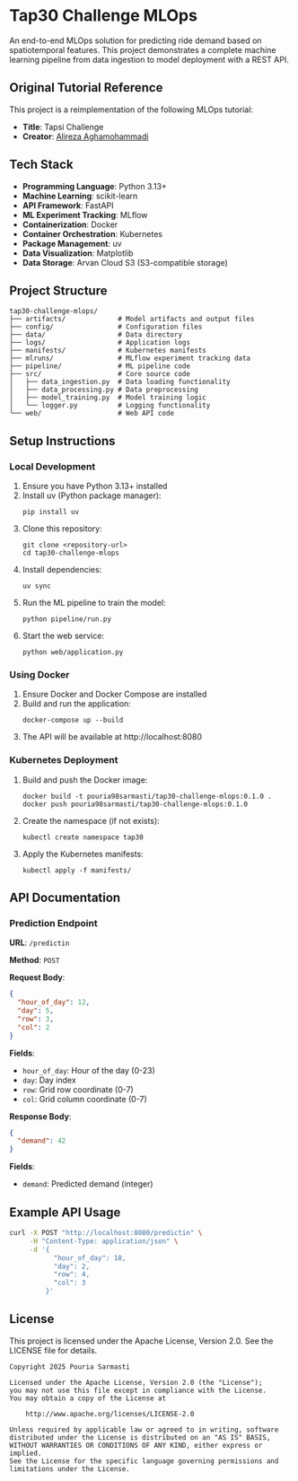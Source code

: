  # Tap30 Challenge MLOps

An end-to-end MLOps solution for predicting ride demand based on spatiotemporal features. This project demonstrates a complete machine learning pipeline from data ingestion to model deployment with a REST API.

## Original Tutorial Reference

This project is a reimplementation of the following MLOps tutorial:
- **Title**: Tapsi Challenge
- **Creator**: [Alireza Aghamohammadi](https://www.linkedin.com/in/aaghamohammadi/)

## Tech Stack

- **Programming Language**: Python 3.13+
- **Machine Learning**: scikit-learn
- **API Framework**: FastAPI
- **ML Experiment Tracking**: MLflow
- **Containerization**: Docker
- **Container Orchestration**: Kubernetes
- **Package Management**: uv
- **Data Visualization**: Matplotlib
- **Data Storage**: Arvan Cloud S3 (S3-compatible storage)

## Project Structure

```
tap30-challenge-mlops/
├── artifacts/             # Model artifacts and output files
├── config/                # Configuration files
├── data/                  # Data directory
├── logs/                  # Application logs
├── manifests/             # Kubernetes manifests
├── mlruns/                # MLflow experiment tracking data
├── pipeline/              # ML pipeline code
├── src/                   # Core source code
│   ├── data_ingestion.py  # Data loading functionality
│   ├── data_processing.py # Data preprocessing
│   ├── model_training.py  # Model training logic
│   └── logger.py          # Logging functionality
└── web/                   # Web API code
```

## Setup Instructions

### Local Development

1. Ensure you have Python 3.13+ installed
2. Install uv (Python package manager):
   ```
   pip install uv
   ```
3. Clone this repository:
   ```
   git clone <repository-url>
   cd tap30-challenge-mlops
   ```
4. Install dependencies:
   ```
   uv sync
   ```
5. Run the ML pipeline to train the model:
   ```
   python pipeline/run.py
   ```
6. Start the web service:
   ```
   python web/application.py
   ```

### Using Docker

1. Ensure Docker and Docker Compose are installed
2. Build and run the application:
   ```
   docker-compose up --build
   ```
3. The API will be available at http://localhost:8080

### Kubernetes Deployment

1. Build and push the Docker image:
   ```
   docker build -t pouria98sarmasti/tap30-challenge-mlops:0.1.0 .
   docker push pouria98sarmasti/tap30-challenge-mlops:0.1.0
   ```
2. Create the namespace (if not exists):
   ```
   kubectl create namespace tap30
   ```
3. Apply the Kubernetes manifests:
   ```
   kubectl apply -f manifests/
   ```

## API Documentation

### Prediction Endpoint

**URL**: `/predictin`

**Method**: `POST`

**Request Body**:
```json
{
  "hour_of_day": 12,
  "day": 5,
  "row": 3,
  "col": 2
}
```

**Fields**:
- `hour_of_day`: Hour of the day (0-23)
- `day`: Day index
- `row`: Grid row coordinate (0-7)
- `col`: Grid column coordinate (0-7)

**Response Body**:
```json
{
  "demand": 42
}
```

**Fields**:
- `demand`: Predicted demand (integer)

## Example API Usage

```bash
curl -X POST "http://localhost:8080/predictin" \
     -H "Content-Type: application/json" \
     -d '{
           "hour_of_day": 18,
           "day": 2,
           "row": 4,
           "col": 3
         }'
```

## License

This project is licensed under the Apache License, Version 2.0. See the LICENSE file for details.

```
Copyright 2025 Pouria Sarmasti

Licensed under the Apache License, Version 2.0 (the "License");
you may not use this file except in compliance with the License.
You may obtain a copy of the License at

    http://www.apache.org/licenses/LICENSE-2.0

Unless required by applicable law or agreed to in writing, software
distributed under the License is distributed on an "AS IS" BASIS,
WITHOUT WARRANTIES OR CONDITIONS OF ANY KIND, either express or implied.
See the License for the specific language governing permissions and
limitations under the License.
```
